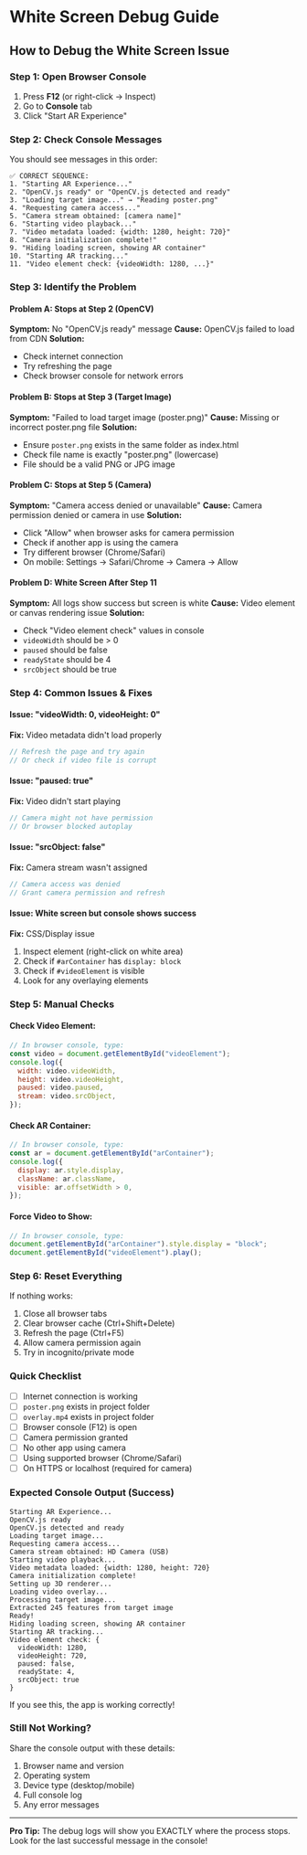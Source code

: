 # White Screen Debug Guide

## How to Debug the White Screen Issue

### Step 1: Open Browser Console

1. Press **F12** (or right-click → Inspect)
2. Go to **Console** tab
3. Click "Start AR Experience"

### Step 2: Check Console Messages

You should see messages in this order:

```
✅ CORRECT SEQUENCE:
1. "Starting AR Experience..."
2. "OpenCV.js ready" or "OpenCV.js detected and ready"
3. "Loading target image..." → "Reading poster.png"
4. "Requesting camera access..."
5. "Camera stream obtained: [camera name]"
6. "Starting video playback..."
7. "Video metadata loaded: {width: 1280, height: 720}"
8. "Camera initialization complete!"
9. "Hiding loading screen, showing AR container"
10. "Starting AR tracking..."
11. "Video element check: {videoWidth: 1280, ...}"
```

### Step 3: Identify the Problem

#### Problem A: Stops at Step 2 (OpenCV)

**Symptom:** No "OpenCV.js ready" message
**Cause:** OpenCV.js failed to load from CDN
**Solution:**

- Check internet connection
- Try refreshing the page
- Check browser console for network errors

#### Problem B: Stops at Step 3 (Target Image)

**Symptom:** "Failed to load target image (poster.png)"
**Cause:** Missing or incorrect poster.png file
**Solution:**

- Ensure `poster.png` exists in the same folder as index.html
- Check file name is exactly "poster.png" (lowercase)
- File should be a valid PNG or JPG image

#### Problem C: Stops at Step 5 (Camera)

**Symptom:** "Camera access denied or unavailable"
**Cause:** Camera permission denied or camera in use
**Solution:**

- Click "Allow" when browser asks for camera permission
- Check if another app is using the camera
- Try different browser (Chrome/Safari)
- On mobile: Settings → Safari/Chrome → Camera → Allow

#### Problem D: White Screen After Step 11

**Symptom:** All logs show success but screen is white
**Cause:** Video element or canvas rendering issue
**Solution:**

- Check "Video element check" values in console
- `videoWidth` should be > 0
- `paused` should be false
- `readyState` should be 4
- `srcObject` should be true

### Step 4: Common Issues & Fixes

#### Issue: "videoWidth: 0, videoHeight: 0"

**Fix:** Video metadata didn't load properly

```javascript
// Refresh the page and try again
// Or check if video file is corrupt
```

#### Issue: "paused: true"

**Fix:** Video didn't start playing

```javascript
// Camera might not have permission
// Or browser blocked autoplay
```

#### Issue: "srcObject: false"

**Fix:** Camera stream wasn't assigned

```javascript
// Camera access was denied
// Grant camera permission and refresh
```

#### Issue: White screen but console shows success

**Fix:** CSS/Display issue

1. Inspect element (right-click on white area)
2. Check if `#arContainer` has `display: block`
3. Check if `#videoElement` is visible
4. Look for any overlaying elements

### Step 5: Manual Checks

#### Check Video Element:

```javascript
// In browser console, type:
const video = document.getElementById("videoElement");
console.log({
  width: video.videoWidth,
  height: video.videoHeight,
  paused: video.paused,
  stream: video.srcObject,
});
```

#### Check AR Container:

```javascript
// In browser console, type:
const ar = document.getElementById("arContainer");
console.log({
  display: ar.style.display,
  className: ar.className,
  visible: ar.offsetWidth > 0,
});
```

#### Force Video to Show:

```javascript
// In browser console, type:
document.getElementById("arContainer").style.display = "block";
document.getElementById("videoElement").play();
```

### Step 6: Reset Everything

If nothing works:

1. Close all browser tabs
2. Clear browser cache (Ctrl+Shift+Delete)
3. Refresh the page (Ctrl+F5)
4. Allow camera permission again
5. Try in incognito/private mode

### Quick Checklist

- [ ] Internet connection is working
- [ ] `poster.png` exists in project folder
- [ ] `overlay.mp4` exists in project folder
- [ ] Browser console (F12) is open
- [ ] Camera permission granted
- [ ] No other app using camera
- [ ] Using supported browser (Chrome/Safari)
- [ ] On HTTPS or localhost (required for camera)

### Expected Console Output (Success)

```
Starting AR Experience...
OpenCV.js ready
OpenCV.js detected and ready
Loading target image...
Requesting camera access...
Camera stream obtained: HD Camera (USB)
Starting video playback...
Video metadata loaded: {width: 1280, height: 720}
Camera initialization complete!
Setting up 3D renderer...
Loading video overlay...
Processing target image...
Extracted 245 features from target image
Ready!
Hiding loading screen, showing AR container
Starting AR tracking...
Video element check: {
  videoWidth: 1280,
  videoHeight: 720,
  paused: false,
  readyState: 4,
  srcObject: true
}
```

If you see this, the app is working correctly!

### Still Not Working?

Share the console output with these details:

1. Browser name and version
2. Operating system
3. Device type (desktop/mobile)
4. Full console log
5. Any error messages

---

**Pro Tip:** The debug logs will show you EXACTLY where the process stops. Look for the last successful message in the console!
